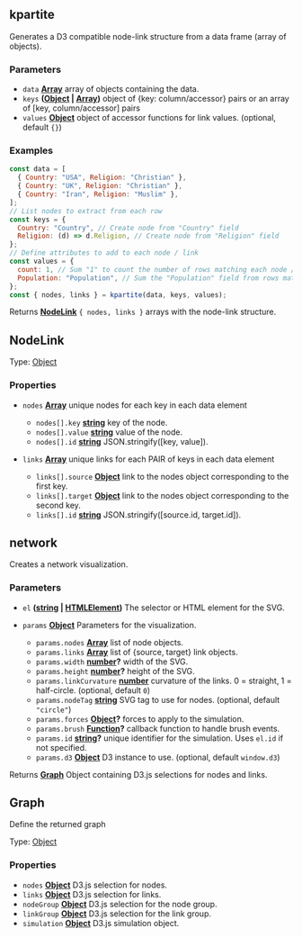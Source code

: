<!-- Generated by documentation.js. Update this documentation by updating the source code. -->

## kpartite

Generates a D3 compatible node-link structure from a data frame (array of objects).

### Parameters

- `data` **[Array][1]** array of objects containing the data.
- `keys` **([Object][2] | [Array][1])** object of {key: column/accessor} pairs or an array of \[key, column/accessor] pairs
- `values` **[Object][2]** object of accessor functions for link values. (optional, default `{}`)

### Examples

```javascript
const data = [
  { Country: "USA", Religion: "Christian" },
  { Country: "UK", Religion: "Christian" },
  { Country: "Iran", Religion: "Muslim" },
];
// List nodes to extract from each row
const keys = {
  Country: "Country", // Create node from "Country" field
  Religion: (d) => d.Religion, // Create node from "Religion" field
};
// Define attributes to add to each node / link
const values = {
  count: 1, // Sum "1" to count the number of rows matching each node / link
  Population: "Population", // Sum the "Population" field from rows matching each node / link
};
const { nodes, links } = kpartite(data, keys, values);
```

Returns **[NodeLink][3]** `{ nodes, links }` arrays with the node-link structure.

## NodeLink

Type: [Object][2]

### Properties

- `nodes` **[Array][1]** unique nodes for each key in each data element

  - `nodes[].key` **[string][4]** key of the node.
  - `nodes[].value` **[string][4]** value of the node.
  - `nodes[].id` **[string][4]** JSON.stringify(\[key, value]).

- `links` **[Array][1]** unique links for each PAIR of keys in each data element

  - `links[].source` **[Object][2]** link to the nodes object corresponding to the first key.
  - `links[].target` **[Object][2]** link to the nodes object corresponding to the second key.
  - `links[].id` **[string][4]** JSON.stringify(\[source.id, target.id]).

## network

Creates a network visualization.

### Parameters

- `el` **([string][4] | [HTMLElement][5])** The selector or HTML element for the SVG.
- `params` **[Object][2]** Parameters for the visualization.

  - `params.nodes` **[Array][1]** list of node objects.
  - `params.links` **[Array][1]** list of {source, target} link objects.
  - `params.width` **[number][6]?** width of the SVG.
  - `params.height` **[number][6]?** height of the SVG.
  - `params.linkCurvature` **[number][6]** curvature of the links. 0 = straight, 1 = half-circle. (optional, default `0`)
  - `params.nodeTag` **[string][4]** SVG tag to use for nodes. (optional, default `"circle"`)
  - `params.forces` **[Object][2]?** forces to apply to the simulation.
  - `params.brush` **[Function][7]?** callback function to handle brush events.
  - `params.id` **[string][4]?** unique identifier for the simulation. Uses `el.id` if not specified.
  - `params.d3` **[Object][2]** D3 instance to use. (optional, default `window.d3`)

Returns **[Graph][8]** Object containing D3.js selections for nodes and links.

## Graph

Define the returned graph

Type: [Object][2]

### Properties

- `nodes` **[Object][2]** D3.js selection for nodes.
- `links` **[Object][2]** D3.js selection for links.
- `nodeGroup` **[Object][2]** D3.js selection for the node group.
- `linkGroup` **[Object][2]** D3.js selection for the link group.
- `simulation` **[Object][2]** D3.js simulation object.

[1]: https://developer.mozilla.org/docs/Web/JavaScript/Reference/Global_Objects/Array
[2]: https://developer.mozilla.org/docs/Web/JavaScript/Reference/Global_Objects/Object
[3]: #nodelink
[4]: https://developer.mozilla.org/docs/Web/JavaScript/Reference/Global_Objects/String
[5]: https://developer.mozilla.org/docs/Web/HTML/Element
[6]: https://developer.mozilla.org/docs/Web/JavaScript/Reference/Global_Objects/Number
[7]: https://developer.mozilla.org/docs/Web/JavaScript/Reference/Statements/function
[8]: #graph
